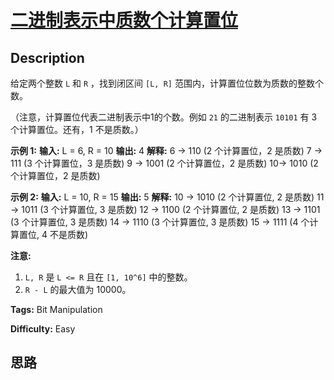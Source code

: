 # [二进制表示中质数个计算置位][title]

## Description

给定两个整数 `L` 和 `R` ，找到闭区间 `[L, R]` 范围内，计算置位位数为质数的整数个数。

（注意，计算置位代表二进制表示中1的个数。例如 `21` 的二进制表示 `10101` 有 3 个计算置位。还有，1 不是质数。）

**示例 1:**
            **输入:** L = 6, R = 10    **输出:** 4    **解释:**    6 -> 110 (2 个计算置位，2 是质数)    7 -> 111 (3 个计算置位，3 是质数)    9 -> 1001 (2 个计算置位，2 是质数)    10-> 1010 (2 个计算置位，2 是质数)    

**示例 2:**
            **输入:** L = 10, R = 15    **输出:** 5    **解释:**    10 -> 1010 (2 个计算置位, 2 是质数)    11 -> 1011 (3 个计算置位, 3 是质数)    12 -> 1100 (2 个计算置位, 2 是质数)    13 -> 1101 (3 个计算置位, 3 是质数)    14 -> 1110 (3 个计算置位, 3 是质数)    15 -> 1111 (4 个计算置位, 4 不是质数)    

**注意:**

  1. `L, R` 是 `L <= R` 且在 `[1, 10^6]` 中的整数。
  2. `R - L` 的最大值为 10000。


**Tags:** Bit Manipulation

**Difficulty:** Easy

## 思路

[title]: https://leetcode-cn.com/problems/prime-number-of-set-bits-in-binary-representation

